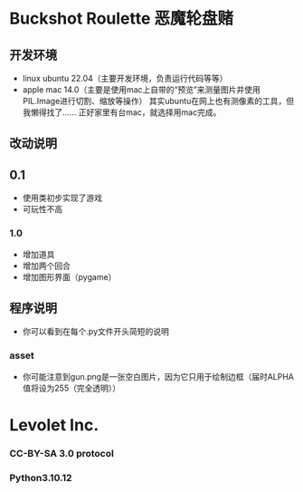 # Buckshot Roulette 恶魔轮盘赌
## 开发环境
- linux ubuntu 22.04（主要开发环境，负责运行代码等等）
- apple mac 14.0（主要是使用mac上自带的“预览”来测量图片并使用PIL.Image进行切割、缩放等操作）
其实ubuntu在网上也有测像素的工具，但我懒得找了......
正好家里有台mac，就选择用mac完成。
## 改动说明
## 0.1
- 使用类初步实现了游戏
- 可玩性不高
### 1.0
- 增加道具
- 增加两个回合
- 增加图形界面（pygame）

## 程序说明
- 你可以看到在每个.py文件开头简短的说明
### asset
- 你可能注意到gun.png是一张空白图片，因为它只用于绘制边框（届时ALPHA值将设为255（完全透明））

# Levolet Inc.
### CC-BY-SA 3.0 protocol
### Python3.10.12